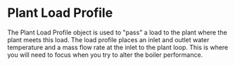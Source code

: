 # Plant Load Profile

The Plant Load Profile object is used to "pass" a load to the plant where the plant meets this load. The load profile places an inlet and outlet water temperature and a mass flow rate at the inlet to the plant loop. This is where you will need to focus when you try to alter the boiler performance.